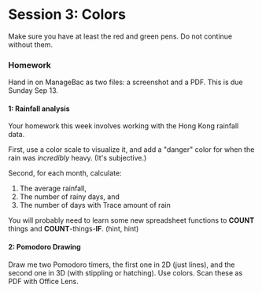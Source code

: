 # Session 3: Colors

Make sure you have at least the red and green pens.  Do not continue without them.

<puzzle-Y1W1-ColorUsage />
<puzzle-Y1W1-GoogleSheetsCondFormat />
<puzzle-Y1W1-TodoList />

### Homework

Hand in on ManageBac as two files: a screenshot and a PDF.  This is due Sunday Sep 13.

#### 1: Rainfall analysis

Your homework this week involves working with the Hong Kong rainfall data.

First, use a color scale to visualize it, and add a "danger" color for when the rain was *incredibly* heavy. (It's subjective.)

Second, for each month, calculate:

1. The average rainfall,
2. The number of rainy days, and
3. The number of days with Trace amount of rain


You will probably need to learn some new spreadsheet functions to **COUNT** things and **COUNT**-things-**IF**. (hint, hint)

#### 2: Pomodoro Drawing

Draw me two Pomodoro timers, the first one in 2D (just lines), and the second one in 3D (with stippling or hatching).  Use colors.  Scan these as PDF with Office Lens.